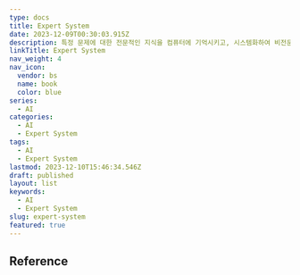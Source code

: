 ```yaml
---
type: docs
title: Expert System
date: 2023-12-09T00:30:03.915Z
description: 특정 문제에 대한 전문적인 지식을 컴퓨터에 기억시키고, 시스템화하여 비전문가도 전문지식을 활용할 수 있도록 하는 시스템
linkTitle: Expert System
nav_weight: 4
nav_icon:
  vendor: bs
  name: book
  color: blue
series:
  - AI
categories:
  - AI
  - Expert System
tags:
  - AI
  - Expert System
lastmod: 2023-12-10T15:46:34.546Z
draft: published
layout: list
keywords:
  - AI
  - Expert System
slug: expert-system
featured: true
---
```


## Reference
